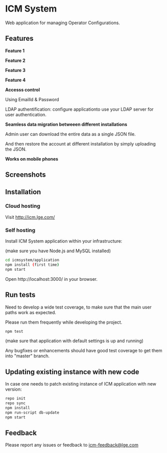 
# ICM System

Web application for managing Operator Configurations.


## Features

**Feature 1**



**Feature 2**



**Feature 3**



**Feature 4**



**Accesss control**

Using EmailId & Password

LDAP authentification: configure applicationto use your LDAP server for user authentication.

**Seamless data migration betweeen different installations**


Admin user can download the entire data as a single JSON file.

And then restore the account at different installation by simply uploading the JSON.

**Works on mobile phones**



## Screenshots



## Installation

### Cloud hosting

Visit http://icm.lge.com/


### Self hosting

Install ICM System application within your infrastructure:

(make sure you have Node.js and MySQL installed)

```bash
cd icmsystem/application
npm install (first time)
npm start
```
Open http://localhost:3000/ in your browser.

## Run tests

Need to develop a wide test coverage, to make sure that the main user paths work as expected.

Please run them frequently while developing the project.

```bash
npm test
```

(make sure that application with default settings is up and running)

Any bugfixes or enhancements should have good test coverage to get them into "master" branch.

## Updating existing instance with new code

In case one needs to patch existing instance of ICM application with new version:

```bash
repo init
repo sync
npm install
npm run-script db-update
npm start
```

## Feedback

Please report any issues or feedback to icm-feedback@lge.com


